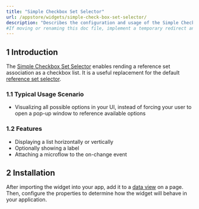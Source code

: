 ```yaml
---
title: "Simple Checkbox Set Selector"
url: /appstore/widgets/simple-check-box-set-selector/
description: "Describes the configuration and usage of the Simple Checkbox Set Selector widget, which is available in the Mendix Marketplace."
#If moving or renaming this doc file, implement a temporary redirect and let the respective team know they should update the URL in the product. See Mapping to Products for more details.
---
```


## 1 Introduction

The [Simple Checkbox Set Selector](https://marketplace.mendix.com/link/component/2349/) enables rending a reference set association as a checkbox list. It is a useful replacement for the default [reference set selector](/refguide/reference-set-selector/).

### 1.1 Typical Usage Scenario

* Visualizing all possible options in your UI, instead of forcing your user to open a pop-up window to reference available options

### 1.2 Features

* Displaying a list horizontally or vertically
* Optionally showing a label
* Attaching a microflow to the on-change event

## 2 Installation

After importing the widget into your app, add it to a [data view](/refguide/data-view/) on a page. Then, configure the properties to determine how the widget will behave in your application.
